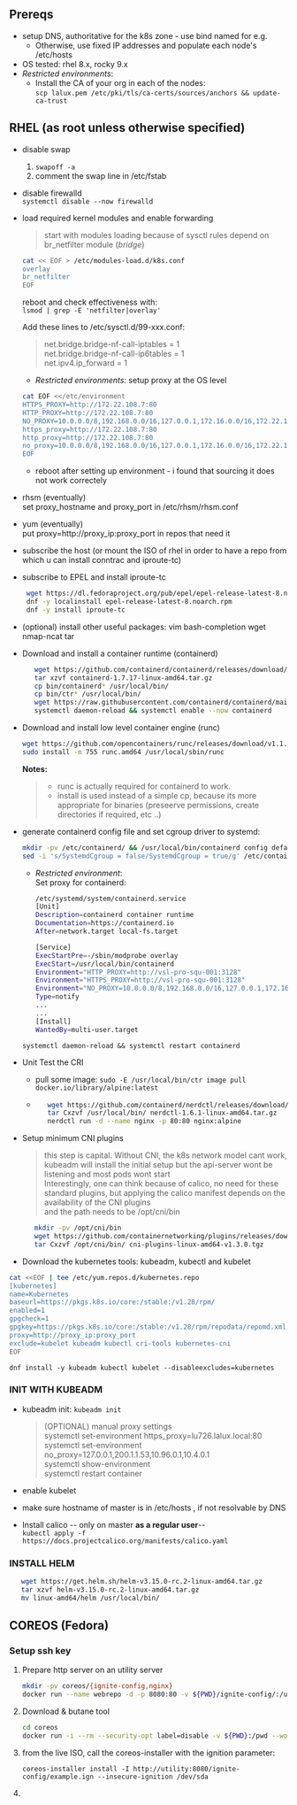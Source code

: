 ## Prereqs  
* setup DNS, authoritative for the k8s zone - use bind named for e.g.
  * Otherwise, use fixed IP addresses and populate each node's /etc/hosts 
* OS tested: rhel 8.x, rocky 9.x 
* *Restricted environments*:
  * Install the CA of your org in each of the nodes:  
    `scp lalux.pem /etc/pki/tls/ca-certs/sources/anchors && update-ca-trust`
    
## RHEL (as root unless otherwise specified)
* disable swap
  1. `swapoff -a`
  2. comment the swap line in /etc/fstab  
* disable firewalld  
  `systemctl disable --now firewalld`  
* load required kernel modules and enable forwarding    
  >start with modules loading because of sysctl rules depend on br_netfilter module (*bridge*)  
  ```bash
  cat << EOF > /etc/modules-load.d/k8s.conf
  overlay
  br_netfilter
  EOF
  ```   
  reboot and check effectiveness with:  
  `lsmod | grep -E 'netfilter|overlay'`  

  Add these lines to /etc/sysctl.d/99-xxx.conf:
  >net.bridge.bridge-nf-call-iptables  = 1  
  net.bridge.bridge-nf-call-ip6tables = 1  
  net.ipv4.ip_forward                 = 1  
  
  * *Restricted environments:* setup proxy at the OS level  
  ```bash
  cat EOF <</etc/environment
  HTTPS_PROXY=http://172.22.108.7:80
  HTTP_PROXY=http://172.22.108.7:80
  NO_PROXY=10.0.0.0/8,192.168.0.0/16,127.0.0.1,172.16.0.0/16,172.22.108.0/24,172.17.0.0/16,172.22.56.0/24,200.1.1.0/24
  https_proxy=http://172.22.108.7:80
  http_proxy=http://172.22.108.7:80
  no_proxy=10.0.0.0/8,192.168.0.0/16,127.0.0.1,172.16.0.0/16,172.22.108.0/24,172.17.0.0/16,172.22.56.0/24,200.1.1.0/24
  EOF
  ```
  * reboot after setting up environment - i found that sourcing it does not work correctely  
    
* rhsm (eventually)  
  set proxy_hostname and proxy_port in /etc/rhsm/rhsm.conf  
* yum (eventually)  
  put proxy=http://proxy_ip:proxy_port in repos that need it     
* subscribe the host (or mount the ISO of rhel in order to have a repo from which u can install conntrac and iproute-tc) 
* subscribe to EPEL and install iproute-tc   
  ```bash
   wget https://dl.fedoraproject.org/pub/epel/epel-release-latest-8.noarch.rpm [--no-check-certificate] 
   dnf -y localinstall epel-release-latest-8.noarch.rpm
   dnf -y install iproute-tc
  ``` 
* (optional) install other useful packages: vim bash-completion wget nmap-ncat tar  
* Download and install a container runtime (containerd)  
  ```bash
     wget https://github.com/containerd/containerd/releases/download/v1.7.17/containerd-1.7.17-linux-amd64.tar.gz
     tar xzvf containerd-1.7.17-linux-amd64.tar.gz
     cp bin/containerd* /usr/local/bin/
     cp bin/ctr* /usr/local/bin/  
     wget https://raw.githubusercontent.com/containerd/containerd/main/containerd.service -O /etc/systemd/system/containerd.service
     systemctl daemon-reload && systemctl enable --now containerd
  ```  
* Download and install low level container engine (runc)  
  ```bash
  wget https://github.com/opencontainers/runc/releases/download/v1.1.12/runc.amd64 
  sudo install -m 755 runc.amd64 /usr/local/sbin/runc
  ```
  **Notes:**
  > * runc is actually required for containerd to work.
  > * install is used instead of a simple cp, because its more appropriate for binaries (preseerve permissions, create directories if required, etc ..)  
  
* generate containerd config file and set cgroup driver to systemd:  
  ```bash
  mkdir -pv /etc/containerd/ && /usr/local/bin/containerd config default >/etc/containerd/config.toml
  sed -i 's/SystemdCgroup = false/SystemdCgroup = true/g' /etc/containerd/config.toml
  ```  
  * *Restricted environment*:   
     Set proxy for containerd:  
     ```bash
     /etc/systemd/system/containerd.service
     [Unit]
     Description=containerd container runtime
     Documentation=https://containerd.io
     After=network.target local-fs.target

     [Service]
     ExecStartPre=-/sbin/modprobe overlay
     ExecStart=/usr/local/bin/containerd
     Environment="HTTP_PROXY=http://vsl-pro-squ-001:3128"
     Environment="HTTPS_PROXY=http://vsl-pro-squ-001:3128"
     Environment="NO_PROXY=10.0.0.0/8,192.168.0.0/16,127.0.0.1,172.16.0.0/16,172.22.56.0/24,172.17.0.0/16,200.1.1.0/24"
     Type=notify
     ...
     ...
     [Install]
     WantedBy=multi-user.target
     ```  
  `systemctl daemon-reload && systemctl restart containerd`

* Unit Test the CRI
  * pull some image: `sudo -E /usr/local/bin/ctr image pull docker.io/library/alpine:latest`  
  * ```bash
       wget https://github.com/containerd/nerdctl/releases/download/v1.6.1/nerdctl-1.6.1-linux-amd64.tar.gz
       tar Cxzvf /usr/local/bin/ nerdctl-1.6.1-linux-amd64.tar.gz
       nerdctl run -d --name nginx -p 80:80 nginx:alpine
    ```  
  
* Setup minimum CNI plugins
  >this step is capital. Without CNI, the k8s network model cant work, kubeadm will install the initial setup but the api-server wont be listening and most pods wont start  
  >Interestingly, one can think because of calico, no need for these standard plugins, but applying the calico manifest depends on the availability of the CNI plugins  
  >and the path needs to be /opt/cni/bin    
  ```bash
     mkdir -pv /opt/cni/bin
     wget https://github.com/containernetworking/plugins/releases/download/v1.3.0/cni-plugins-linux-amd64-v1.3.0.tgz`  
     tar Cxzvf /opt/cni/bin/ cni-plugins-linux-amd64-v1.3.0.tgz
  ```   
* Download the kubernetes tools: kubeadm, kubectl and kubelet  
```bash
cat <<EOF | tee /etc/yum.repos.d/kubernetes.repo
[kubernetes]
name=Kubernetes
baseurl=https://pkgs.k8s.io/core:/stable:/v1.28/rpm/
enabled=1
gpgcheck=1
gpgkey=https://pkgs.k8s.io/core:/stable:/v1.28/rpm/repodata/repomd.xml.key
proxy=http://proxy_ip:proxy_port
exclude=kubelet kubeadm kubectl cri-tools kubernetes-cni
EOF
```  
`dnf install -y kubeadm kubectl kubelet --disableexcludes=kubernetes`  
 
### INIT WITH KUBEADM  
* kubeadm init: `kubeadm init`   
  >(OPTIONAL) manual proxy settings  
  >systemctl set-environment https_proxy=lu726.lalux.local:80  
  >systemctl set-environment no_proxy=127.0.0.1,200.1.1.53,10.96.0.1,10.4.0.1  
  >systemctl show-environment  
  >systemctl restart container
  
* enable kubelet
* make sure hostname of master is in /etc/hosts , if not resolvable by DNS  
* Install calico -- only on master **as a regular user**--  
  `kubectl apply -f https://docs.projectcalico.org/manifests/calico.yaml`  

### INSTALL HELM
 ```bash
    wget https://get.helm.sh/helm-v3.15.0-rc.2-linux-amd64.tar.gz
    tar xzvf helm-v3.15.0-rc.2-linux-amd64.tar.gz
    mv linux-amd64/helm /usr/local/bin/
 ```
 
 ## COREOS (Fedora)
 ### Setup ssh key   
 1. Prepare http server on an utility server
    ```bash
    mkdir -pv coreos/{ignite-config,nginx}
    docker run --name webrepo -d -p 8080:80 -v ${PWD}/ignite-config/:/usr/share/nginx/html/ignite-config -v ${PWD}/nginx/nginx.conf:/etc/nginx/conf.d/default.conf nginx
    ```
 3. Download & butane tool
    ```bash
    cd coreos
    docker run -i --rm --security-opt label=disable -v ${PWD}:/pwd --workdir /pwd quay.io/coreos/butane:release --pretty --strict example.bu > example.ign
    ```
 6. from the live ISO, call the coreos-installer with the ignition parameter:
    ```
    coreos-installer install -I http://utility:8080/ignite-config/example.ign --insecure-ignition /dev/sda  
    ```
  
    
 7. 
    

